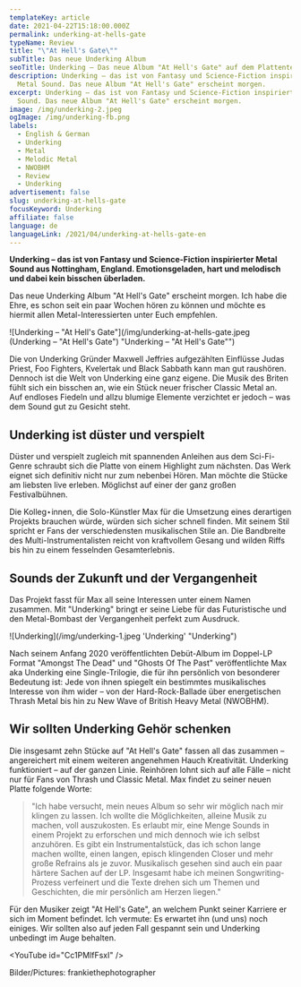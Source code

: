 ```yaml
---
templateKey: article
date: 2021-04-22T15:18:00.000Z
permalink: underking-at-hells-gate
typeName: Review
title: "\"At Hell's Gate\""
subTitle: Das neue Underking Album
seoTitle: Underking – Das neue Album "At Hell's Gate" auf dem Plattenteller
description: Underking – das ist von Fantasy und Science-Fiction inspirierter
  Metal Sound. Das neue Album "At Hell's Gate" erscheint morgen.
excerpt: Underking – das ist von Fantasy und Science-Fiction inspirierter Metal
  Sound. Das neue Album "At Hell's Gate" erscheint morgen.
image: /img/underking-2.jpeg
ogImage: /img/underking-fb.png
labels:
  - English & German
  - Underking
  - Metal
  - Melodic Metal
  - NWOBHM
  - Review
  - Underking
advertisement: false
slug: underking-at-hells-gate
focusKeyword: Underking
affiliate: false
language: de
languageLink: /2021/04/underking-at-hells-gate-en
---
```

**Underking – das ist von Fantasy und Science-Fiction inspirierter Metal Sound
aus Nottingham, England. Emotionsgeladen, hart und melodisch und dabei kein
bisschen überladen.**

Das neue Underking Album "At Hell's Gate" erscheint morgen. Ich habe die Ehre,
es schon seit ein paar Wochen hören zu können und möchte es hiermit allen
Metal-Interessierten unter Euch empfehlen.

![Underking – "At Hell's Gate"](/img/underking-at-hells-gate.jpeg (Underking – "At Hell's Gate") "Underking – \"At Hell's Gate\"")

Die von Underking Gründer Maxwell Jeffries aufgezählten Einflüsse Judas Priest,
Foo Fighters, Kvelertak und Black Sabbath kann man gut raushören. Dennoch ist
die Welt von Underking eine ganz eigene. Die Musik des Briten fühlt sich ein
bisschen an, wie ein Stück neuer frischer Classic Metal an. Auf endloses Fiedeln
und allzu blumige Elemente verzichtet er jedoch – was dem Sound gut zu Gesicht
steht.

## Underking ist düster und verspielt

Düster und verspielt zugleich mit spannenden Anleihen aus dem Sci-Fi-Genre
schraubt sich die Platte von einem Highlight zum nächsten. Das Werk eignet sich
definitiv nicht nur zum nebenbei Hören. Man möchte die Stücke am liebsten live
erleben. Möglichst auf einer der ganz großen Festivalbühnen.

Die Kolleg⋆innen, die Solo-Künstler Max für die Umsetzung eines derartigen
Projekts brauchen würde, würden sich sicher schnell finden. Mit seinem Stil
spricht er Fans der verschiedensten musikalischen Stile an. Die Bandbreite des
Multi-Instrumentalisten reicht von kraftvollem Gesang und wilden Riffs bis hin
zu einem fesselnden Gesamterlebnis.

## Sounds der Zukunft und der Vergangenheit

Das Projekt fasst für Max all seine Interessen unter einem Namen zusammen. Mit
"Underking" bringt er seine Liebe für das Futuristische und den Metal-Bombast
der Vergangenheit perfekt zum Ausdruck.

![Underking](/img/underking-1.jpeg 'Underking' "Underking")

Nach seinem Anfang 2020 veröffentlichten Debüt-Album im Doppel-LP Format
"Amongst The Dead" und "Ghosts Of The Past" veröffentlichte Max aka Underking
eine Single-Trilogie, die für ihn persönlich von besonderer Bedeutung ist: Jede
von ihnen spiegelt ein bestimmtes musikalisches Interesse von ihm wider – von
der Hard-Rock-Ballade über energetischen Thrash Metal bis hin zu New Wave of
British Heavy Metal (NWOBHM).

## Wir sollten Underking Gehör schenken

Die insgesamt zehn Stücke auf "At Hell's Gate" fassen all das zusammen –
angereichert mit einem weiteren angenehmen Hauch Kreativität. Underking
funktioniert – auf der ganzen Linie. Reinhören lohnt sich auf alle Fälle – nicht
nur für Fans von Thrash und Classic Metal. Max findet zu seiner neuen Platte
folgende Worte:

> "Ich habe versucht, mein neues Album so sehr wir möglich nach mir klingen zu
> lassen. Ich wollte die Möglichkeiten, alleine Musik zu machen, voll
> auszukosten. Es erlaubt mir, eine Menge Sounds in einem Projekt zu erforschen
> und mich dennoch wie ich selbst anzuhören. Es gibt ein Instrumentalstück, das
> ich schon lange machen wollte, einen langen, episch klingenden Closer und mehr
> große Refrains als je zuvor. Musikalisch gesehen sind auch ein paar härtere
> Sachen auf der LP. Insgesamt habe ich meinen Songwriting-Prozess verfeinert
> und die Texte drehen sich um Themen und Geschichten, die mir persönlich am
> Herzen liegen."

Für den Musiker zeigt "At Hell's Gate", an welchem Punkt seiner Karriere er sich
im Moment befindet. Ich vermute: Es erwartet ihn (und uns) noch einiges. Wir
sollten also auf jeden Fall gespannt sein und Underking unbedingt im Auge
behalten.

<YouTube id="Cc1PMlfFsxI" />

Bilder/Pictures: frankiethephotographer